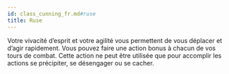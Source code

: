 ```yaml
---
id: class_cunning_fr.md#ruse
title: Ruse
---
```


Votre vivacité d’esprit et votre agilité vous permettent de vous déplacer et d’agir rapidement. Vous pouvez faire une action bonus à chacun de vos tours de combat. Cette action ne peut être utilisée que pour accomplir les actions se précipiter, se désengager ou se cacher.

